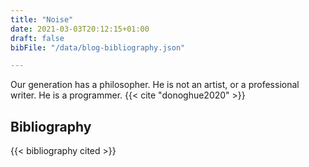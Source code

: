 ```yaml
---
title: "Noise"
date: 2021-03-03T20:12:15+01:00
draft: false
bibFile: "/data/blog-bibliography.json"

---
```

Our generation has a philosopher.
He is not an artist, or a professional writer.
He is a programmer. {{< cite "donoghue2020" >}}


## Bibliography

<!-- The bibliography will display works from path/to/bib.json -->
{{< bibliography  cited >}}

